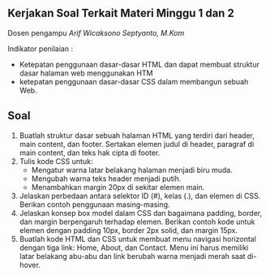 ## Kerjakan Soal Terkait Materi Minggu 1 dan 2

Dosen pengampu *Arif Wicaksono Septyanto, M.Kom*

Indikator penilaian : 
- Ketepatan penggunaan dasar-dasar HTML dan dapat membuat struktur dasar halaman web menggunakan HTM
- ketepatan penggunaan dasar-dasar CSS dalam membangun sebuah Web.

## Soal 

1. Buatlah struktur dasar sebuah halaman HTML yang terdiri dari header, main content, dan footer. Sertakan elemen judul di header, paragraf di main content, dan teks hak cipta di footer.
2. Tulis kode CSS untuk:
   -   Mengatur warna latar belakang halaman menjadi biru muda.
   -   Mengubah warna teks header menjadi putih.
   -   Menambahkan margin 20px di sekitar elemen main.
3. Jelaskan perbedaan antara selektor ID (#), kelas (.), dan elemen di CSS. Berikan contoh penggunaan masing-masing.
4. Jelaskan konsep box model dalam CSS dan bagaimana padding, border, dan margin berpengaruh terhadap elemen. Berikan contoh kode untuk elemen dengan padding 10px, border 2px solid, dan margin 15px.
5. Buatlah kode HTML dan CSS untuk membuat menu navigasi horizontal dengan tiga link: Home, About, dan Contact. Menu ini harus memiliki latar belakang abu-abu dan link berubah warna menjadi merah saat di-hover.
